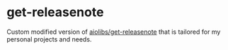 # get-releasenote

Custom modified version of [aiolibs/get-releasenote](https://github.com/aio-libs/get-releasenote) that is tailored for my personal projects and needs.

